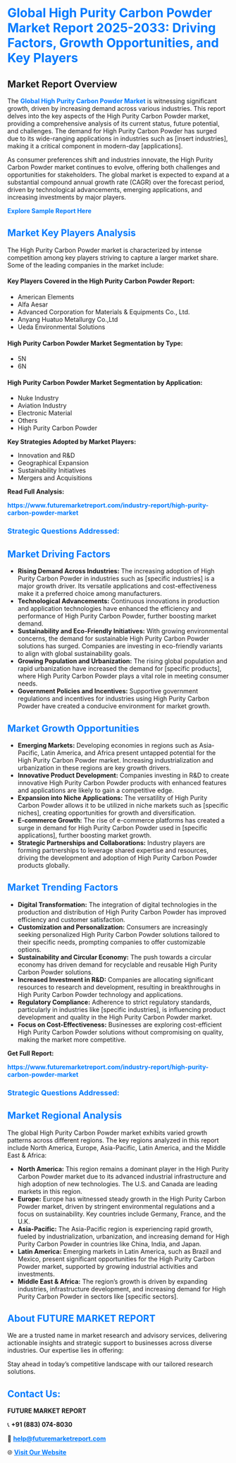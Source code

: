 <h1 style="color: #007BFF;">Global High Purity Carbon Powder Market Report 2025-2033: Driving Factors, Growth Opportunities, and Key Players</h1>

<section id="overview">
<h2>Market Report Overview</h2>
<p>The <a href="https://www.futuremarketreport.com/industry-report/high-purity-carbon-powder-market" style="color: #007BFF; text-decoration: none;"><strong>Global High Purity Carbon Powder Market</strong></a> is witnessing significant growth, driven by increasing demand across various industries. This report delves into the key aspects of the High Purity Carbon Powder market, providing a comprehensive analysis of its current status, future potential, and challenges. The demand for High Purity Carbon Powder has surged due to its wide-ranging applications in industries such as [insert industries], making it a critical component in modern-day [applications].</p>
<p>As consumer preferences shift and industries innovate, the High Purity Carbon Powder market continues to evolve, offering both challenges and opportunities for stakeholders. The global market is expected to expand at a substantial compound annual growth rate (CAGR) over the forecast period, driven by technological advancements, emerging applications, and increasing investments by major players.</p>
</section>

<section id="overview">
<p><a href="https://www.futuremarketreport.com/request-sample/reportId=113311" style="color: #007BFF; text-decoration: none;"><strong>Explore Sample Report Here</strong></a></p>
</section>

<section id="key-players">
<h2 style="color: #007BFF;">Market Key Players Analysis</h2>
<p>The High Purity Carbon Powder market is characterized by intense competition among key players striving to capture a larger market share. Some of the leading companies in the market include:</p>
<h4>Key Players Covered in the High Purity Carbon Powder Report:</h4>
<ul><li>American Elements</li><li>Alfa Aesar</li><li>Advanced Corporation for Materials &amp; Equipments Co., Ltd.</li><li>Anyang Huatuo Metallurgy Co.,Ltd</li><li>Ueda Environmental Solutions</li></ul>
<h4>High Purity Carbon Powder Market Segmentation by Type:</h4>
<ul><li>5N</li><li>6N</li></ul>

<h4>High Purity Carbon Powder Market Segmentation by Application:</h4>
<ul><li>Nuke Industry</li><li>Aviation Industry</li><li>Electronic Material</li><li>Others</li><li>High Purity Carbon Powder</li></ul>
<p><strong>Key Strategies Adopted by Market Players:</strong></p>
<ul>
<li>Innovation and R&D</li>
<li>Geographical Expansion</li>
<li>Sustainability Initiatives</li>
<li>Mergers and Acquisitions</li>
</ul>
</section>

<section>
<p><strong>Read Full Analysis: </strong></p><a href="https://www.futuremarketreport.com/industry-report/high-purity-carbon-powder-market" style="color: #007BFF; text-decoration: none;"><strong>https://www.futuremarketreport.com/industry-report/high-purity-carbon-powder-market</strong></a>
<h3 style="color: #007BFF;">Strategic Questions Addressed:</h3>
</section>

<section id="driving-factors">
<h2 style="color: #007BFF;">Market Driving Factors</h2>
<ul>
<li><strong>Rising Demand Across Industries:</strong> The increasing adoption of High Purity Carbon Powder in industries such as [specific industries] is a major growth driver. Its versatile applications and cost-effectiveness make it a preferred choice among manufacturers.</li>
<li><strong>Technological Advancements:</strong> Continuous innovations in production and application technologies have enhanced the efficiency and performance of High Purity Carbon Powder, further boosting market demand.</li>
<li><strong>Sustainability and Eco-Friendly Initiatives:</strong> With growing environmental concerns, the demand for sustainable High Purity Carbon Powder solutions has surged. Companies are investing in eco-friendly variants to align with global sustainability goals.</li>
<li><strong>Growing Population and Urbanization:</strong> The rising global population and rapid urbanization have increased the demand for [specific products], where High Purity Carbon Powder plays a vital role in meeting consumer needs.</li>
<li><strong>Government Policies and Incentives:</strong> Supportive government regulations and incentives for industries using High Purity Carbon Powder have created a conducive environment for market growth.</li>
</ul>
</section>

<section id="growth-opportunities">
<h2 style="color: #007BFF;">Market Growth Opportunities</h2>
<ul>
<li><strong>Emerging Markets:</strong> Developing economies in regions such as Asia-Pacific, Latin America, and Africa present untapped potential for the High Purity Carbon Powder market. Increasing industrialization and urbanization in these regions are key growth drivers.</li>
<li><strong>Innovative Product Development:</strong> Companies investing in R&D to create innovative High Purity Carbon Powder products with enhanced features and applications are likely to gain a competitive edge.</li>
<li><strong>Expansion into Niche Applications:</strong> The versatility of High Purity Carbon Powder allows it to be utilized in niche markets such as [specific niches], creating opportunities for growth and diversification.</li>
<li><strong>E-commerce Growth:</strong> The rise of e-commerce platforms has created a surge in demand for High Purity Carbon Powder used in [specific applications], further boosting market growth.</li>
<li><strong>Strategic Partnerships and Collaborations:</strong> Industry players are forming partnerships to leverage shared expertise and resources, driving the development and adoption of High Purity Carbon Powder products globally.</li>
</ul>
</section>

<section id="trending-factors">
<h2 style="color: #007BFF;">Market Trending Factors</h2>
<ul>
<li><strong>Digital Transformation:</strong> The integration of digital technologies in the production and distribution of High Purity Carbon Powder has improved efficiency and customer satisfaction.</li>
<li><strong>Customization and Personalization:</strong> Consumers are increasingly seeking personalized High Purity Carbon Powder solutions tailored to their specific needs, prompting companies to offer customizable options.</li>
<li><strong>Sustainability and Circular Economy:</strong> The push towards a circular economy has driven demand for recyclable and reusable High Purity Carbon Powder solutions.</li>
<li><strong>Increased Investment in R&D:</strong> Companies are allocating significant resources to research and development, resulting in breakthroughs in High Purity Carbon Powder technology and applications.</li>
<li><strong>Regulatory Compliance:</strong> Adherence to strict regulatory standards, particularly in industries like [specific industries], is influencing product development and quality in the High Purity Carbon Powder market.</li>
<li><strong>Focus on Cost-Effectiveness:</strong> Businesses are exploring cost-efficient High Purity Carbon Powder solutions without compromising on quality, making the market more competitive.</li>
</ul>
</section>

<section>
<p><strong>Get Full Report: </strong></p><a href="https://www.futuremarketreport.com/industry-report/high-purity-carbon-powder-market" style="color: #007BFF; text-decoration: none;"><strong>https://www.futuremarketreport.com/industry-report/high-purity-carbon-powder-market</strong></a>
<h3 style="color: #007BFF;">Strategic Questions Addressed:</h3>
</section>


<section id="regional-analysis">
<h2 style="color: #007BFF;">Market Regional Analysis</h2>
<p>The global High Purity Carbon Powder market exhibits varied growth patterns across different regions. The key regions analyzed in this report include North America, Europe, Asia-Pacific, Latin America, and the Middle East & Africa:</p>
<ul>
<li><strong>North America:</strong> This region remains a dominant player in the High Purity Carbon Powder market due to its advanced industrial infrastructure and high adoption of new technologies. The U.S. and Canada are leading markets in this region.</li>
<li><strong>Europe:</strong> Europe has witnessed steady growth in the High Purity Carbon Powder market, driven by stringent environmental regulations and a focus on sustainability. Key countries include Germany, France, and the U.K.</li>
<li><strong>Asia-Pacific:</strong> The Asia-Pacific region is experiencing rapid growth, fueled by industrialization, urbanization, and increasing demand for High Purity Carbon Powder in countries like China, India, and Japan.</li>
<li><strong>Latin America:</strong> Emerging markets in Latin America, such as Brazil and Mexico, present significant opportunities for the High Purity Carbon Powder market, supported by growing industrial activities and investments.</li>
<li><strong>Middle East & Africa:</strong> The region’s growth is driven by expanding industries, infrastructure development, and increasing demand for High Purity Carbon Powder in sectors like [specific sectors].</li>
</ul>
</section>

<footer>
<h2 style="color: #007BFF;">About FUTURE MARKET REPORT</h2>
<p>We are a trusted name in market research and advisory services, delivering actionable insights and strategic support to businesses across diverse industries. Our expertise lies in offering:</p>

<p>Stay ahead in today’s competitive landscape with our tailored research solutions.</p>

<h2 style="color: #007BFF;">Contact Us:</h2>
<p><strong>FUTURE MARKET REPORT</strong></p>
<p>📞 <strong>+91 (883) 074-8030</strong></p>
<p>📧 <strong><a href="mailto:help@futuremarketreport.com" style="color: #007BFF;">help@futuremarketreport.com</a></strong></p>
<p>🌐 <strong><a href="https://www.futuremarketreport.com/" style="color: #007BFF;">Visit Our Website</a></strong></p>
</footer>